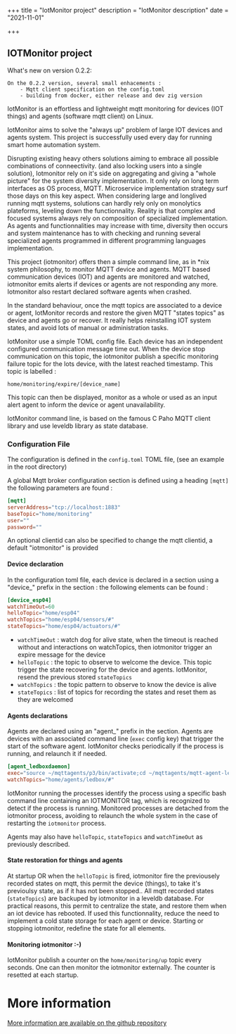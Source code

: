 +++
title = "IotMonitor project"
description = "IotMonitor description"
date = "2021-11-01"

+++
## IOTMonitor project

What's new on version 0.2.2:


	On the 0.2.2 version, several small enhacements :
		- Mqtt client specification on the config.toml
		- building from docker, either release and dev zig version



IotMonitor is an effortless and lightweight mqtt monitoring for devices (IOT things) and agents (software mqtt client) on Linux. 

IotMonitor aims to solve the "always up" problem of large IOT devices and agents system. This project is successfully used every day for running smart home automation system.

Disrupting existing heavy others solutions aiming to embrace all possible combinations of conneectivity. (and also locking users into a single solution),  Iotmonitor rely on it's side on aggregating and giving a "whole picture" for the system diversity implementation. It only rely on long term interfaces as OS process, MQTT. Microservice implementation strategy surf those days on this key aspect. When considering large and longlived running mqtt systems, solutions can hardly rely only on monolytics plateforms, leveling down the functionnality. Reality is that complex and focused systems always rely on composition of specialized implementation. As agents and functionnalities may increase with time,  diversity then occurs and system maintenance has to with checking and running several specialized agents programmed in different programming languages implementation. 

This project (iotmonitor) offers then a simple command line, as in *nix system philosophy, to monitor MQTT device and agents. MQTT based communication devices (IOT) and agents are monitored and watched, iotmonitor emits alerts if devices or agents are not responding any more. Iotmonitor also restart declared software agents when crashed. 

In the standard behaviour, once the mqtt topics are associated to a device or agent, IotMonitor records and restore the given MQTT "states topics" as device and agents go or recover. It really helps reinstalling IOT system states, and avoid lots of manual or administration tasks.

IotMonitor use a simple TOML config file. Each device has an independent configured communication message time out. When the device stop communication on this topic, the iotmonitor publish a specific monitoring failure topic for the lots device, with the latest reached timestamp. This topic is labelled :

	home/monitoring/expire/[device_name]

This topic can then be displayed, monitor as a whole or used as an input alert agent to inform the device or agent unavailability. 

IotMonitor command line, is based on the famous C Paho MQTT client library and use leveldb library as state database.


### Configuration File

The configuration is defined in the  `config.toml` TOML file, (see an example in the root directory)

A global Mqtt broker configuration section is defined using a heading `[mqtt]` 
the following parameters are found :

```toml
[mqtt]
serverAddress="tcp://localhost:1883"
baseTopic="home/monitoring"
user=""
password=""
```

An optional clientid can also be specified to change the mqtt clientid, a default "iotmonitor" is provided


#### Device declaration

In the configuration toml file, each device is declared in a section using a "device_" prefix
in the section : the following elements can be found :

```toml
[device_esp04]
watchTimeOut=60
helloTopic="home/esp04"
watchTopics="home/esp04/sensors/#"
stateTopics="home/esp04/actuators/#"
```

- `watchTimeOut` : watch dog for alive state, when the timeout is reached without and interactions on watchTopics, then iotmonitor trigger an expire message for the device
- `helloTopic` : the topic to observe to welcome the device. This topic trigger the state recovering for the device and agents. IotMonitor, resend the previous stored `stateTopics`
- `watchTopics` : the topic pattern to observe to know the device is alive
- `stateTopics` : list of topics for recording the states and reset them as they are welcomed

#### Agents declarations

Agents are declared using an "agent_" prefix in the section. Agents are devices with an associated command line (`exec` config key) that trigger the start of the software agent. IotMonitor checks periodically if the process is running, and relaunch it if needed.

```toml
[agent_ledboxdaemon]
exec="source ~/mqttagents/p3/bin/activate;cd ~/mqttagents/mqtt-agent-ledbox;python3 ledboxdaemon.py"
watchTopics="home/agents/ledbox/#"
```

IotMonitor running the processes identify the process using a specific bash command line containing an IOTMONITOR tag, which is recognized to detect if the process is running. Monitored processes are detached from the iotmonitor process, avoiding to relaunch the whole system in the case of restarting the `iotmonitor` process.

Agents may also have `helloTopic`, `stateTopics` and `watchTimeOut` as previously described.

#### State restoration for things and agents

At startup OR when the `helloTopic` is fired, iotmonitor fire the previousely recorded states on mqtt, this permit the device (things), to take it's previoulsy state, as if it has not been stopped.. All mqtt recorded states (`stateTopics`) are backuped by iotmonitor in a leveldb database.
For practical reasons, this permit to centralize the state, and restore them when an iot device has rebooted. If used this functionnality, reduce the need to implement a cold state storage for each agent or device.  Starting or stopping iotmonitor, redefine the state for all elements.

#### Monitoring iotmonitor :-)

IotMonitor publish a counter on the `home/monitoring/up` topic every seconds. One can then monitor the iotmonitor externally.
The counter is resetted at each startup.



# More information

[More information are available on the github repository](https://github.com/mqttiotstuff/iotmonitor/)

